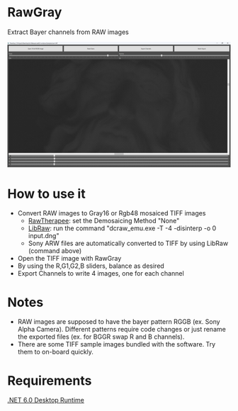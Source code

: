 # RawGray

Extract Bayer channels from RAW images

![Screenshot](docs/screen.png)

# How to use it

- Convert RAW images to Gray16 or Rgb48 mosaiced TIFF images
	- [RawTherapee](https://www.rawtherapee.com): set the Demosaicing Method "None" 
	- [LibRaw](https://www.libraw.org/): run the command "dcraw_emu.exe -T -4 -disinterp -o 0 input.dng"
	- Sony ARW files are automatically converted to TIFF by using LibRaw (command above)
- Open the TIFF image with RawGray
- By using the R,G1,G2,B sliders, balance as desired
- Export Channels to write 4 images, one for each channel

# Notes

- RAW images are supposed to have the bayer pattern RGGB (ex. Sony Alpha Camera). Different patterns require code changes or just rename the exported files (ex. for BGGR swap R and B channels).
- There are some TIFF sample images bundled with the software. Try them to on-board quickly.

# Requirements

[.NET 6.0 Desktop Runtime](https://dotnet.microsoft.com/en-us/download/dotnet/6.0)
